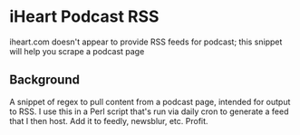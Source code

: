 # iHeart Podcast RSS
iheart.com doesn't appear to provide RSS feeds for podcast; this snippet will help you scrape a podcast page

## Background
A snippet of regex to pull content from a podcast page, intended for output to RSS.  I use this in a Perl script that's run via daily cron to generate a feed that I then host.  Add it to feedly, newsblur, etc.  Profit.
